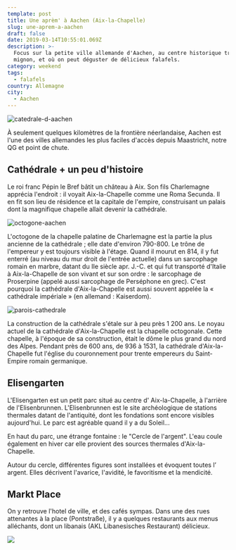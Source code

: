 ```yaml
---
template: post
title: Une aprèm' à Aachen (Aix-la-Chapelle)
slug: une-aprem-a-aachen
draft: false
date: 2019-03-14T10:55:01.069Z
description: >-
  Focus sur la petite ville allemande d'Aachen, au centre historique très
  mignon, et où on peut déguster de délicieux falafels.
category: weekend
tags:
  - falafels
country: Allemagne
city:
  - Aachen
---
```

![catedrale-d-aachen](/media/fullsizerender_9.jpg "Vue sur la cathédrale d'Aachen")

À seulement quelques kilomètres de la frontière néerlandaise, Aachen est l'une des villes allemandes les plus faciles d'accès depuis Maastricht, notre QG et point de chute. 

## Cathédrale + un peu d'histoire

Le roi franc Pépin le Bref bâtit un château à Aix. Son fils Charlemagne apprécia l'endroit : il voyait Aix-la-Chapelle comme une Roma Secunda. Il en fit son lieu de résidence et la capitale de l'empire, construisant un palais dont la magnifique chapelle allait devenir la cathédrale.  

![octogone-aachen](/media/fullsizerender_1-2-.jpg "Cathédrale d'Aachen")

L'octogone de la chapelle palatine de Charlemagne est la partie la plus ancienne de la cathédrale ; elle date d'environ 790-800. Le trône de l'empereur y est toujours visible à l'étage. Quand il mourut en 814, il y fut enterré (au niveau du mur droit de l'entrée actuelle) dans un sarcophage romain en marbre, datant du IIe siècle apr. J.-C. et qui fut transporté d'Italie à Aix-la-Chapelle de son vivant et sur son ordre : le sarcophage de Proserpine (appelé aussi sarcophage de Perséphone en grec). C'est pourquoi la cathédrale d'Aix-la-Chapelle est aussi souvent appelée la « cathédrale impériale » (en allemand : Kaiserdom).

![parois-cathedrale](/media/fullsizerender.jpg "La cathédrale d'Aachen")

La construction de la cathédrale s'étale sur à peu près 1 200 ans. Le noyau actuel de la cathédrale d'Aix-la-Chapelle est la chapelle octogonale. Cette chapelle, à l'époque de sa construction, était le dôme le plus grand du nord des Alpes. Pendant près de 600 ans, de 936 à 1531, la cathédrale d'Aix-la-Chapelle fut l'église du couronnement pour trente empereurs du Saint-Empire romain germanique.

## Elisengarten

L'Elisengarten est un petit parc situé au centre d' Aix-la-Chapelle, à l'arrière de l'Elisenbrunnen. L'Elisenbrunnen est le site archéologique de stations thermales datant de l'antiquité, dont les fondations sont encore visibles aujourd'hui. Le parc est agréable quand il y a du Soleil... 

En haut du parc, une étrange fontaine : le "Cercle de l'argent". L'eau coule également en hiver car elle provient des sources thermales d'Aix-la-Chapelle.

Autour du cercle, différentes figures sont installées et évoquent toutes l’ argent. Elles décrivent l'avarice, l'avidité, le favoritisme et la mendicité.

## Markt Place

On y retrouve l'hotel de ville, et des cafés sympas. Dans une des rues attenantes à la place (Pontstraße), il y a quelques restaurants aux menus alléchants, dont un libanais (AKL Libanesisches Restaurant) délicieux.

![](/media/fullsizerender-2-.jpg)
